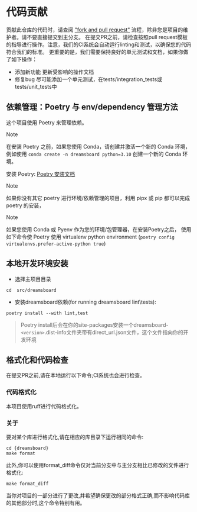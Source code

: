 
# 代码贡献
贡献此仓库的代码时，请查阅 ["fork and pull request"](https://docs.github.com/en/get-started/exploring-projects-on-github/contributing-to-a-project) 流程，除非您是项目的维护者。请不要直接提交到主分支。
在提交PR之前，请检查按照pull request模板的指导进行操作。注意，我们的CI系统会自动运行linting和测试，以确保您的代码符合我们的标准。
更重要的是，我们需要保持良好的单元测试和文档，如果你做了如下操作：
- 添加新功能
更新受影响的操作文档
- 修复bug
尽可能添加一个单元测试，在tests/integration_tests或tests/unit_tests中


## 依赖管理：Poetry 与 env/dependency 管理方法
这个项目使用 Poetry 来管理依赖。
> [!Note]
> 在安装 Poetry 之前，如果您使用 Conda，请创建并激活一个新的 Conda 环境，例如使用 `conda create -n dreamsboard python=3.10` 创建一个新的 Conda 环境。

安装 Poetry: [Poetry 安装文档](https://python-poetry.org/docs/#installing-with-pipx)

> [!Note]
> 如果你没有其它 poetry 进行环境/依赖管理的项目，利用 pipx 或 pip 都可以完成 poetry 的安装，

> [!Note]
> 如果您使用 Conda 或 Pyenv 作为您的环境/包管理器，在安装Poetry之后，
> 使用如下命令使 Poetry 使用 virtualenv python environment (`poetry config virtualenvs.prefer-active-python true`)


## 本地开发环境安装

- 选择主项目目录
```shell
cd  src/dreamsboard
```

- 安装dreamsboard依赖(for running dreamsboard lint\tests):

```shell
poetry install --with lint,test
```
>  Poetry install后会在你的site-packages安装一个dreamsboard-`<version>`.dist-info文件夹带有direct_url.json文件，这个文件指向你的开发环境

## 格式化和代码检查
在提交PR之前,请在本地运行以下命令;CI系统也会进行检查。

### 代码格式化
本项目使用ruff进行代码格式化。

### 关于

要对某个库进行格式化,请在相应的库目录下运行相同的命令:
```shell
cd {dreamsboard}
make format
```

此外,你可以使用format_diff命令仅对当前分支中与主分支相比已修改的文件进行格式化:

```shell
make format_diff
```
当你对项目的一部分进行了更改,并希望确保更改的部分格式正确,而不影响代码库的其他部分时,这个命令特别有用。

 
